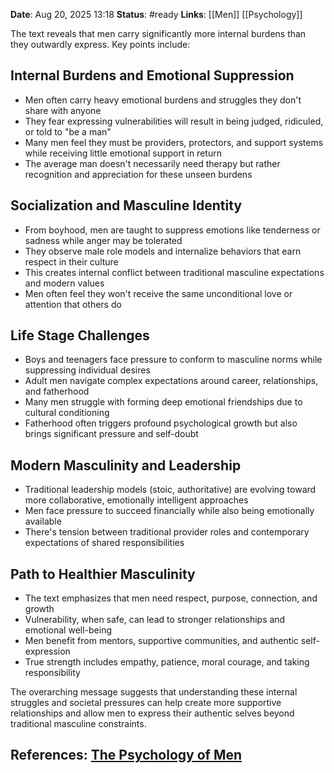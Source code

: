 **Date**: Aug 20, 2025 13:18
**Status**: #ready 
**Links**: [[Men]] [[Psychology]]

The text reveals that men carry significantly more internal burdens than they outwardly express. Key points include:

## Internal Burdens and Emotional Suppression

- Men often carry heavy emotional burdens and struggles they don't share with anyone
- They fear expressing vulnerabilities will result in being judged, ridiculed, or told to "be a man"
- Many men feel they must be providers, protectors, and support systems while receiving little emotional support in return
- The average man doesn't necessarily need therapy but rather recognition and appreciation for these unseen burdens

## Socialization and Masculine Identity

- From boyhood, men are taught to suppress emotions like tenderness or sadness while anger may be tolerated
- They observe male role models and internalize behaviors that earn respect in their culture
- This creates internal conflict between traditional masculine expectations and modern values
- Men often feel they won't receive the same unconditional love or attention that others do

## Life Stage Challenges

- Boys and teenagers face pressure to conform to masculine norms while suppressing individual desires
- Adult men navigate complex expectations around career, relationships, and fatherhood
- Many men struggle with forming deep emotional friendships due to cultural conditioning
- Fatherhood often triggers profound psychological growth but also brings significant pressure and self-doubt

## Modern Masculinity and Leadership

- Traditional leadership models (stoic, authoritative) are evolving toward more collaborative, emotionally intelligent approaches
- Men face pressure to succeed financially while also being emotionally available
- There's tension between traditional provider roles and contemporary expectations of shared responsibilities

## Path to Healthier Masculinity

- The text emphasizes that men need respect, purpose, connection, and growth
- Vulnerability, when safe, can lead to stronger relationships and emotional well-being
- Men benefit from mentors, supportive communities, and authentic self-expression
- True strength includes empathy, patience, moral courage, and taking responsibility

The overarching message suggests that understanding these internal struggles and societal pressures can help create more supportive relationships and allow men to express their authentic selves beyond traditional masculine constraints.

## References: [The Psychology of Men](https://youtu.be/Nkf1GgTGzos?si=gNEZQofjw-8-KV_s)